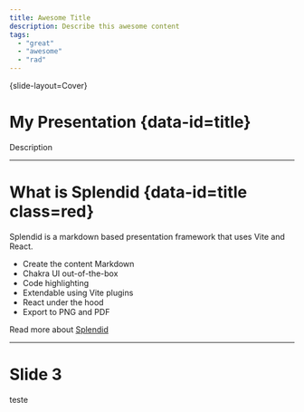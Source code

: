 ```yaml
---
title: Awesome Title
description: Describe this awesome content
tags:
  - "great"
  - "awesome"
  - "rad"
---
```


{slide-layout=Cover}
# My Presentation {data-id=title}

Description


---
# What is Splendid {data-id=title class=red}

Splendid is a markdown based presentation framework that uses Vite and React.

- Create the content Markdown
- Chakra UI out-of-the-box
- Code highlighting
- Extendable using Vite plugins
- React under the hood
- Export to PNG and PDF

Read more about [Splendid]()

---

# Slide 3

teste
